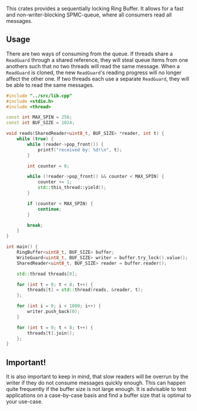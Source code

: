 This crates provides a sequentially locking Ring Buffer. It allows for
a fast and non-writer-blocking SPMC-queue, where all consumers read all
messages.

## Usage

There are two ways of consuming from the queue. If threads share a
`ReadGuard` through a shared reference, they will steal
queue items from one anothers such that no two threads will read the
same message. When a `ReadGuard` is cloned, the new
`ReadGuard`'s reading progress will no longer affect the other
one. If two threads each use a separate `ReadGuard`, they
will be able to read the same messages.

```cpp
#include "../src/lib.cpp"
#include <stdio.h>
#include <thread>

const int MAX_SPIN = 256;
const int BUF_SIZE = 1024;

void reads(SharedReader<uint8_t, BUF_SIZE> *reader, int t) {
    while (true) {
        while (reader->pop_front()) {
            printf("received by: %d!\n", t);
        }

        int counter = 0;

        while (!reader->pop_front() && counter < MAX_SPIN) {
            counter += 1;
            std::this_thread::yield();
        }

        if (counter < MAX_SPIN) {
            continue;
        }

        break;
    }
}

int main() {
    RingBuffer<uint8_t, BUF_SIZE> buffer;
    WriteGuard<uint8_t, BUF_SIZE> writer = buffer.try_lock().value();
    SharedReader<uint8_t, BUF_SIZE> reader = buffer.reader();

    std::thread threads[8];

    for (int t = 0; t < 8; t++) {
        threads[t] = std::thread(reads, &reader, t);
    };

    for (int i = 0; i < 1000; i++) {
        writer.push_back(0);
    }

    for (int t = 0; t < 8; t++) {
        threads[t].join();
    };
}
```

## Important!

It is also important to keep in mind, that slow readers will be overrun by the writer if they
do not consume messages quickly enough. This can happen quite frequently if the buffer size is
not large enough. It is advisable to test applications on a case-by-case basis and find a
buffer size that is optimal to your use-case.
